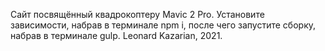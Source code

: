 Сайт посвящённый квадрокоптеру Mavic 2 Pro. Установите зависимости, набрав в терминале npm i, после чего запустите сборку, набрав в терминале gulp.
Leonard Kazarian, 2021.
